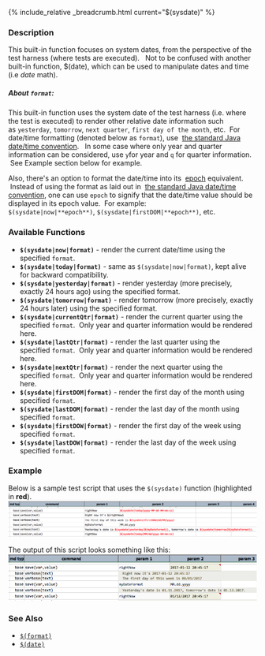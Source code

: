 {% include_relative _breadcrumb.html current="$(sysdate)" %}


### Description
This built-in function focuses on system dates, from the perspective of the test harness (where tests are executed).  
Not to be confused with another built-in function, $(date), which can be used to manipulate dates and time 
(i.e _date_ math).  

##### About `format`:
This built-in function uses the system date of the test harness (i.e. where the test is executed) to render other 
relative date information such as `yesterday`, `tomorrow`, `next quarter`, `first day of the month`, etc.  For 
date/time formatting (denoted below as `format`), use 
<a href="http://docs.oracle.com/javase/8/docs/api/java/text/SimpleDateFormat.html" class="external-link">the standard Java date/time convention</a>.  
In some case where only year and quarter information can be considered, use `y`for year and `q` for quarter 
information.  See Example section below for example.

Also, there's an option to format the date/time into its 
<a href="https://en.wikipedia.org/wiki/Unix_time" class="external-link">epoch</a> equivalent.  Instead of using the 
format as laid out in 
<a href="http://docs.oracle.com/javase/8/docs/api/java/text/SimpleDateFormat.html" class="external-link">the standard Java date/time convention</a>, 
one can use `epoch` to signify that the date/time value should be displayed in its epoch value.  For example: 
`$(sysdate|now|**epoch**)`, `$(sysdate|firstDOM|**epoch**)`, etc.


### Available Functions
- **`$(sysdate|now|format)`** \- render the current date/time using the specified `format`. 
- **`$(sysdate|today|format)`** \- same as `$(sysdate|now|format)`, kept alive for backward compatibility.
- **`$(sysdate|yesterday|format)`** \- render yesterday (more precisely, exactly 24 hours ago) using the specified format.
- **`$(sysdate|tomorrow|format)`** \- render tomorrow (more precisely, exactly 24 hours later) using the specified format.  
- **`$(sysdate|currentQtr|format)`** \- render the current quarter using the specified `format`.  Only year and quarter 
  information would be rendered here.
- **`$(sysdate|lastQtr|format)`** \- render the last quarter using the specified `format`.  Only year and quarter 
  information would be rendered here.
- **`$(sysdate|nextQtr|format)`** \- render the next quarter using the specified `format`.  Only year and quarter 
  information would be rendered here.  
- **`$(sysdate|firstDOM|format)`** \- render the first day of the month using specified `format`. 
- **`$(sysdate|lastDOM|format)`** \- render the last day of the month using specified `format`.  
- **`$(sysdate|firstDOW|format)`** \- render the first day of the week using specified `format`. 
- **`$(sysdate|lastDOW|format)`** \- render the last day of the week using specified `format`. 


### Example
Below is a sample test script that uses the `$(sysdate)` function (highlighted in **red**).<br/>
![script](image/$(sysdate)_01.png)

The output of this script looks something like this:<br/>
![output](image/$(sysdate)_02.png)


### See Also
- [`$(format)`]($(format)) 
- [`$(date)`]($(date))